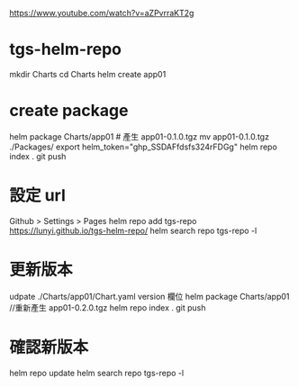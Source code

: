 https://www.youtube.com/watch?v=aZPvrraKT2g

# tgs-helm-repo
mkdir Charts
cd Charts
helm create app01

# create package
helm package Charts/app01 # 產生 app01-0.1.0.tgz
mv app01-0.1.0.tgz ./Packages/
export helm_token="ghp_SSDAFfdsfs324rFDGg"
helm repo index .
git push

# 設定 url
Github > Settings > Pages
helm repo add tgs-repo https://lunyi.github.io/tgs-helm-repo/
helm search repo tgs-repo -l

# 更新版本
udpate ./Charts/app01/Chart.yaml  version 欄位
helm package Charts/app01 //重新產生 app01-0.2.0.tgz
helm repo index .
git push

# 確認新版本
helm repo update
helm search repo tgs-repo -l